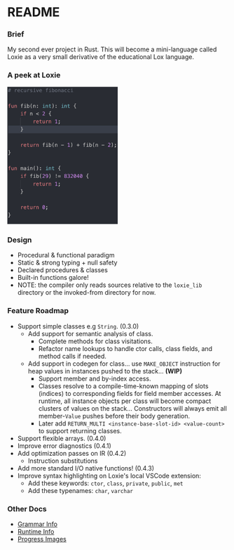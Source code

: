 # README

### Brief
My second ever project in Rust. This will become a mini-language called Loxie as a very small derivative of the educational Lox language.

### A peek at Loxie
<img src="./docs/assets/Loxie_Lang_Highlight_1.png" width="50%" alt="fibonacci program">

### Design
 - Procedural & functional paradigm
 - Static & strong typing + null safety
 - Declared procedures & classes
 - Built-in functions galore!
 - NOTE: the compiler only reads sources relative to the `loxie_lib` directory or the invoked-from directory for now.

### Feature Roadmap
 - Support simple classes e.g `String`. (0.3.0)
   - Add support for semantic analysis of class.
      - Complete methods for class visitations.
      - Refactor name lookups to handle ctor calls, class fields, and method calls if needed.
   - Add support in codegen for class... use `MAKE_OBJECT` instruction for heap values in instances pushed to the stack... **(WIP)**
      - Support member and by-index access.
      - Classes resolve to a compile-time-known mapping of slots (indices) to corresponding fields for field member accesses. At runtime, all instance objects per class will become compact clusters of values on the stack... Constructors will always emit all member-`Value` pushes before their body generation.
      - Later add `RETURN_MULTI <instance-base-slot-id> <value-count>` to support returning classes.
 - Support flexible arrays. (0.4.0)
 - Improve error diagnostics (0.4.1)
 - Add optimization passes on IR (0.4.2)
    - Instruction substitutions
 - Add more standard I/O native functions! (0.4.3)
 - Improve syntax highlighting on Loxie's local VSCode extension:
   - Add these keywords: `ctor`, `class`, `private`, `public`, `met`
   - Add these typenames: `char`, `varchar`

### Other Docs
 - [Grammar Info](./docs/Grammar.md)
 - [Runtime Info](./docs/Runtime.md)
 - [Progress Images](./docs/Progress.md)
